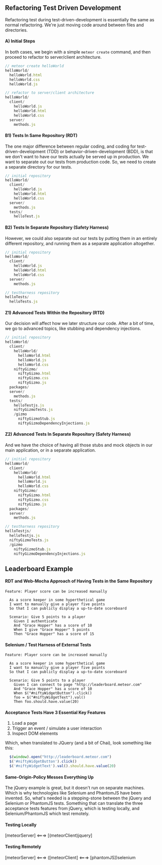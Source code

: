 ## Refactoring Test Driven Development
Refactoring test during test-driven-development is essentially the same as normal refactoring.  We're just moving code around between files and directories.  



#### A)  Initial Steps  
In both cases, we begin with a simple ``meteor create`` command, and then proceed to refactor to server/client architecture.


````js
// meteor create helloWorld
helloWorld/
  helloWorld.html
  helloWorld.css
  helloWorld.js

// refactor to server/client architecture
helloWorld/
  client/
    helloWorld.js
    helloWorld.html
    helloWorld.css
  server/
    methods.js
````


#### B1)  Tests In Same Repository (RDT)
The one major difference between regular coding, and coding for test-driven-development (TDD) or behavior-driven-development (BDD), is that we don't want to have our tests actually be served up in production.  We want to separate out our tests from production code.  So, we need to create a separate directory for our tests.  

````js
// initial repository
helloWorld/
  client/
    helloWorld.js
    helloWorld.html
    helloWorld.css
  server/
    methods.js
  tests/
    helloTest.js
````

#### B2)  Tests In Separate Repository (Safety Harness)
However, we could also separate out our tests by putting them in an entirely different repository, and running them as a separate application altogether.  
````js
// initial repository
helloWorld/
  client/
    helloWorld.js
    helloWorld.html
    helloWorld.css
  server/
    methods.js

// testharness repository
helloTests/
  helloTests.js
````




#### Z1)  Advanced Tests Within the Repository (RTD)
Our decision will affect how we later structure our code.  After a bit of time, we go to advanced topics, like stubbing and dependency injections.  

````js
// initial repository
helloWorld/
  client/
    helloWorld/
      helloWorld.html  
      helloWorld.js
      helloWorld.css
    niftyGizmo/
      niftyGizmo.html
      niftyGizmo.css
      niftyGizmo.js
  packages/
  server/
    methods.js
  tests/
    helloTestjs.js
    niftyGizmoTests.js
    /gizmo
      niftyGizmoStub.js
      niftyGizmoDependencyInjections.js
````

#### Z2)  Advanced Tests In Separate Repository (Safety Harness)  
And we have the choice of having all those stubs and mock objects in our main application, or in a separate application.  
````js
// initial repository
helloWorld/
  client/
    helloWorld/
      helloWorld.html  
      helloWorld.js
      helloWorld.css
    niftyGizmo/
      niftyGizmo.html
      niftyGizmo.css
      niftyGizmo.js
  packages/
  server/
    methods.js

// testharness repository
helloTestjs/
  helloTestjs.js
  niftyGizmoTests.js
  /gizmo
    niftyGizmoStub.js
    niftyGizmoDependencyInjections.js
````


## Leaderboard Example  

#### RDT and Web-Mocha Approach of Having Tests in the Same Repository  
````feature  
Feature: Player score can be increased manually

  As a score keeper in some hyperthetical game
  I want to manually give a player five points
  So that I can publicly display a up-to-date scoreboard

  Scenario: Give 5 points to a player
    Given I authenticate
    And "Grace Hopper" has a score of 10
    When I give "Grace Hopper" 5 points
    Then "Grace Hopper" has a score of 15
````


#### Selenium / Test Harness of External Tests  
````feature  
Feature: Player score can be increased manually

  As a score keeper in some hyperthetical game
  I want to manually give a player five points
  So that I can publicly display a up-to-date scoreboard

  Scenario: Give 5 points to a player
    Given I can connect to page "http://leaderboard.meteor.com"
    And "Grace Hopper" has a score of 10
    When $("#niftyWidgetButton").click()
    foo = $("#niftyWidgetText").val()
    Then foo.should.have.value(20)
````

#### Acceptance Tests Have 3 Essential Key Features

1.  Load a page  
2.  Trigger an event / simulate a user interaction  
3.  Inspect DOM elements  

Which, when translated to JQuery (and a bit of Chai), look something like this:
````js
  $(window).open("http://leaderboard.meteor.com")
  $('#niftyWidgetButton').click()
  $('#niftyWidgetText').val().should.have.value(20)
````  

#### Same-Origin-Policy Messes Everything Up  
The jQuery example is great, but it doesn't run on separate machines.  Which is why technologies like Selenium and PhantomJS have been invented.  So, what's needed is a stepping-stone between the jQuery and Selenium or PhantomJS tests.  Something that can translate the three acceptance tests features from jQuery, which is testing locally, and Selenium/PhantomJS which test remotely.  


#### Testing Locally  
[meteorServer] <===> [(meteorClient)jquery]  

#### Testing Remotely
[meteorServer] <===> ([meteorClient] <===> [phantomJS])selenium  
 
